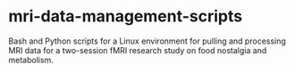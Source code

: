 # mri-data-management-scripts
Bash and Python scripts for a Linux environment for pulling and processing MRI data for a two-session fMRI research study on food nostalgia and metabolism.
